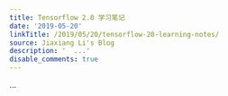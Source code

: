 ```yaml
---
title: Tensorflow 2.0 学习笔记
date: '2019-05-20'
linkTitle: /2019/05/20/tensorflow-20-learning-notes/
source: Jiaxiang Li's Blog
description: '  ...'
disable_comments: true
---
```

  ...